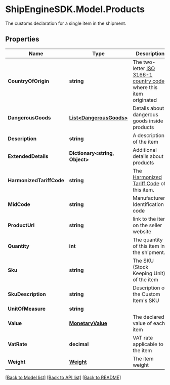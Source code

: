 # ShipEngineSDK.Model.Products
The customs declaration for a single item in the shipment.

## Properties

Name | Type | Description | Notes
------------ | ------------- | ------------- | -------------
**CountryOfOrigin** | **string** | The two-letter [ISO 3166-1 country code](https://en.wikipedia.org/wiki/ISO_3166-1) where this item originated  | [optional] 
**DangerousGoods** | [**List&lt;DangerousGoods&gt;**](DangerousGoods.md) | Details about dangerous goods inside products | [optional] 
**Description** | **string** | A description of the item | [optional] 
**ExtendedDetails** | **Dictionary&lt;string, Object&gt;** | Additional details about products | [optional] 
**HarmonizedTariffCode** | **string** | The [Harmonized Tariff Code](https://en.wikipedia.org/wiki/Harmonized_System) of this item. | [optional] 
**MidCode** | **string** | Manufacturers Identification code | [optional] 
**ProductUrl** | **string** | link to the item on the seller website | [optional] 
**Quantity** | **int** | The quantity of this item in the shipment. | [optional] [default to 0]
**Sku** | **string** | The SKU (Stock Keeping Unit) of the item | [optional] 
**SkuDescription** | **string** | Description of the Custom Item&#39;s SKU | [optional] 
**UnitOfMeasure** | **string** |  | [optional] 
**Value** | [**MonetaryValue**](MonetaryValue.md) | The declared value of each item | [optional] 
**VatRate** | **decimal** | VAT rate applicable to the item | [optional] 
**Weight** | [**Weight**](Weight.md) | The item weight | [optional] 

[[Back to Model list]](../../README.md#documentation-for-models) [[Back to API list]](../../README.md#documentation-for-api-endpoints) [[Back to README]](../../README.md)

